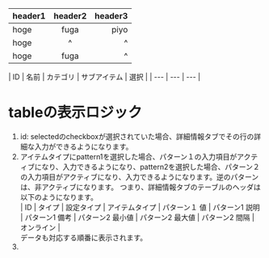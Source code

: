 |header1|header2|header3|
|:------|:-----:|------:|
|hoge   |fuga   |piyo   |
|hoge   |^      |^      |
|hoge   |fuga   |^      |

| ID | 名前 | カテゴリ | サブアイテム | 選択 |
| --- | --- | --- | 

# tableの表示ロジック
1. id: selectedのcheckboxが選択されていた場合、詳細情報タブでその行の詳細な入力ができるようになります。
2. アイテムタイプにpattern1を選択した場合、パターン１の入力項目がアクティブになり、入力できるようになり、pattern2を選択した場合、パターン２の入力項目がアクティブになり、入力できるようになります。逆のパターンは、非アクティブになります。
つまり、詳細情報タブのテーブルのヘッダは以下のようになります。  
| ID | タイプ | 設定タイプ | アイテムタイプ | パターン１ 値 | パターン1 説明 | パターン1 備考 | パターン2 最小値 | パターン2 最大値 | パターン2 間隔 | オンライン |  
データも対応する順番に表示されます。
3. 